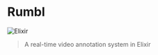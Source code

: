 # Rumbl
![Elixir](https://img.shields.io/badge/elixir-%234B275F.svg?style=for-the-badge&logo=elixir&logoColor=white)
> A real-time video annotation system in Elixir